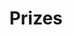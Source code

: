 ---
layout: one_column
title: Prizes
display_title: prizes
blocks:
    - hackgt_prizes.md
    - sponsor_prizes.md
icon: nav_icons/DayLink.svg
---